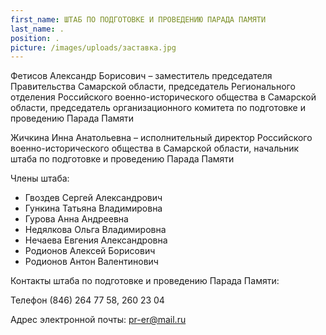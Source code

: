 ```yaml
---
first_name: ШТАБ ПО ПОДГОТОВКЕ И ПРОВЕДЕНИЮ ПАРАДА ПАМЯТИ
last_name: .
position: .
picture: /images/uploads/заставка.jpg
---
```

Фетисов Александр Борисович – заместитель председателя Правительства Самарской области, председатель Регионального отделения Российского военно-исторического общества в Самарской области, председатель организационного комитета по подготовке и проведению Парада Памяти

Жичкина Инна Анатольевна – исполнительный директор Российского военно-исторического общества в Самарской области, начальник штаба по подготовке и проведению Парада Памяти

Члены штаба:

* Гвоздев Сергей Александрович
* Гункина Татьяна Владимировна
* Гурова Анна Андреевна
* Недялкова Ольга Владимировна
* Нечаева Евгения Александровна
* Родионов Алексей Борисович
* Родионов Антон Валентинович

Контакты штаба по подготовке и проведению Парада Памяти:

Телефон (846) 264 77 58, 260 23 04

Адрес электронной почты: pr-er@mail.ru